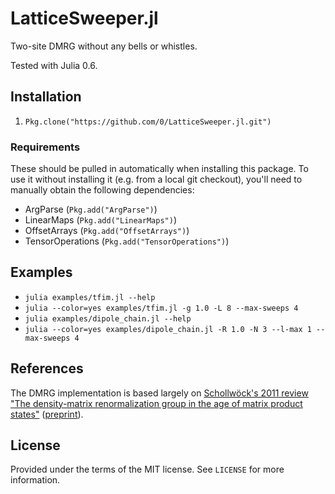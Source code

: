 # LatticeSweeper.jl

Two-site DMRG without any bells or whistles.

Tested with Julia 0.6.


## Installation

1. `Pkg.clone("https://github.com/0/LatticeSweeper.jl.git")`


### Requirements

These should be pulled in automatically when installing this package.
To use it without installing it (e.g. from a local git checkout), you'll need to manually obtain the following dependencies:

* ArgParse (`Pkg.add("ArgParse")`)
* LinearMaps (`Pkg.add("LinearMaps")`)
* OffsetArrays (`Pkg.add("OffsetArrays")`)
* TensorOperations (`Pkg.add("TensorOperations")`)


## Examples

* `julia examples/tfim.jl --help`
* `julia --color=yes examples/tfim.jl -g 1.0 -L 8 --max-sweeps 4`
* `julia examples/dipole_chain.jl --help`
* `julia --color=yes examples/dipole_chain.jl -R 1.0 -N 3 --l-max 1 --max-sweeps 4`


## References

The DMRG implementation is based largely on [Schollwöck's 2011 review "The density-matrix renormalization group in the age of matrix product states"](http://www.sciencedirect.com/science/article/pii/S0003491610001752) ([preprint](https://arxiv.org/abs/1008.3477v2)).


## License

Provided under the terms of the MIT license.
See `LICENSE` for more information.
